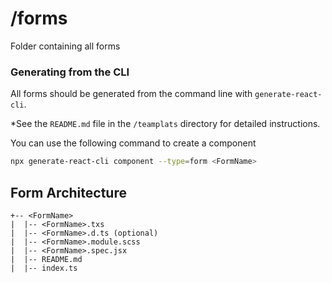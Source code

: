 # /forms

Folder containing all forms

### Generating from the CLI
All forms should be generated from the command line with `generate-react-cli`.

*See the `README.md` file in the `/teamplats` directory for detailed instructions.

You can use the following command to create a component

```bash
npx generate-react-cli component --type=form <FormName>
```

## Form Architecture

```
+-- <FormName>
|  |-- <FormName>.txs
|  |-- <FormName>.d.ts (optional)
|  |-- <FormName>.module.scss
|  |-- <FormName>.spec.jsx
|  |-- README.md
|  |-- index.ts
```
